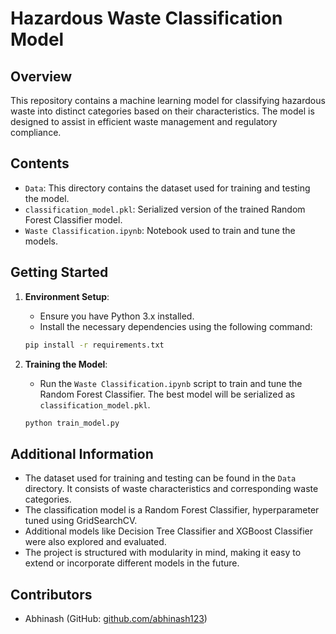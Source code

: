 # Hazardous Waste Classification Model

## Overview

This repository contains a machine learning model for classifying hazardous waste into distinct categories based on their characteristics. The model is designed to assist in efficient waste management and regulatory compliance.

## Contents

- `Data`: This directory contains the dataset used for training and testing the model.
- `classification_model.pkl`: Serialized version of the trained Random Forest Classifier model.
- `Waste Classification.ipynb`: Notebook used to train and tune the models.

## Getting Started

1. **Environment Setup**:

    - Ensure you have Python 3.x installed.
    - Install the necessary dependencies using the following command:

    ```bash
    pip install -r requirements.txt
    ```

2. **Training the Model**:

    - Run the `Waste Classification.ipynb` script to train and tune the Random Forest Classifier. The best model will be serialized as `classification_model.pkl`.

    ```bash
    python train_model.py
    ```


## Additional Information

- The dataset used for training and testing can be found in the `Data` directory. It consists of waste characteristics and corresponding waste categories.
- The classification model is a Random Forest Classifier, hyperparameter tuned using GridSearchCV.
- Additional models like Decision Tree Classifier and XGBoost Classifier were also explored and evaluated.
- The project is structured with modularity in mind, making it easy to extend or incorporate different models in the future.

## Contributors

- Abhinash (GitHub: [github.com/abhinash123](https://github.com/abhinash-bhagat))

